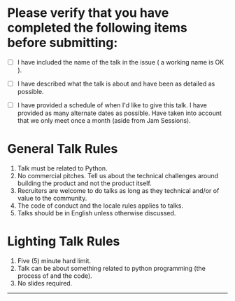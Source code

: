 # Please verify that you have completed the following items before submitting:

- [ ]  I have included the name of the talk in the issue ( a working name is OK ).
- [ ]  I have described what the talk is about and have been as detailed as possible.
- [ ]  I have provided a schedule of when I'd like to give this talk. I have provided as many alternate dates as possible. Have taken into account that we only meet once a month (aside from Jam Sessions).


# General Talk Rules

1. Talk must be related to Python. 
2. No commercial pitches. Tell us about the technical challenges around building the product and not the product itself.
3. Recruiters are welcome to do talks as long as they technical and/or of value to the community.
4. The code of conduct and the locale rules applies to talks. 
5. Talks should be in English unless otherwise discussed.


# Lighting Talk Rules

1. Five (5) minute hard limit.
2. Talk can be about something related to python programming (the process of and the code).
3. No slides required.

---
